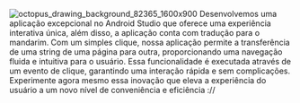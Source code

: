 ![octopus_drawing_background_82365_1600x900](https://github.com/Ilhe8l/PrimeiraAPP/assets/101971954/efdb8c50-ee2d-421b-9009-07e4c7d9d22d)
Desenvolvemos uma aplicação excepcional no Android Studio que oferece uma experiência interativa única, além disso, a aplicação conta com tradução para o mandarim. Com um simples clique, nossa aplicação permite a transferência de uma string de uma página para outra, proporcionando uma navegação fluida e intuitiva para o usuário. Essa funcionalidade é executada através de um evento de clique, garantindo uma interação rápida e sem complicações. Experimente agora mesmo essa inovação que eleva a experiência do usuário a um novo nível de conveniência e eficiência ://
